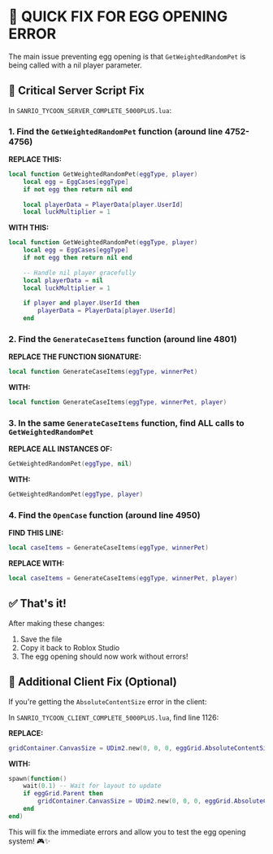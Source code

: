 # 🚀 QUICK FIX FOR EGG OPENING ERROR

The main issue preventing egg opening is that `GetWeightedRandomPet` is being called with a nil player parameter.

## 🔧 Critical Server Script Fix

In `SANRIO_TYCOON_SERVER_COMPLETE_5000PLUS.lua`:

### 1. Find the `GetWeightedRandomPet` function (around line 4752-4756)

**REPLACE THIS:**
```lua
local function GetWeightedRandomPet(eggType, player)
    local egg = EggCases[eggType]
    if not egg then return nil end
    
    local playerData = PlayerData[player.UserId]
    local luckMultiplier = 1
```

**WITH THIS:**
```lua
local function GetWeightedRandomPet(eggType, player)
    local egg = EggCases[eggType]
    if not egg then return nil end
    
    -- Handle nil player gracefully
    local playerData = nil
    local luckMultiplier = 1
    
    if player and player.UserId then
        playerData = PlayerData[player.UserId]
    end
```

### 2. Find the `GenerateCaseItems` function (around line 4801)

**REPLACE THE FUNCTION SIGNATURE:**
```lua
local function GenerateCaseItems(eggType, winnerPet)
```

**WITH:**
```lua
local function GenerateCaseItems(eggType, winnerPet, player)
```

### 3. In the same `GenerateCaseItems` function, find ALL calls to `GetWeightedRandomPet`

**REPLACE ALL INSTANCES OF:**
```lua
GetWeightedRandomPet(eggType, nil)
```

**WITH:**
```lua
GetWeightedRandomPet(eggType, player)
```

### 4. Find the `OpenCase` function (around line 4950)

**FIND THIS LINE:**
```lua
local caseItems = GenerateCaseItems(eggType, winnerPet)
```

**REPLACE WITH:**
```lua
local caseItems = GenerateCaseItems(eggType, winnerPet, player)
```

## ✅ That's it!

After making these changes:
1. Save the file
2. Copy it back to Roblox Studio
3. The egg opening should now work without errors!

## 📝 Additional Client Fix (Optional)

If you're getting the `AbsoluteContentSize` error in the client:

In `SANRIO_TYCOON_CLIENT_COMPLETE_5000PLUS.lua`, find line 1126:

**REPLACE:**
```lua
gridContainer.CanvasSize = UDim2.new(0, 0, 0, eggGrid.AbsoluteContentSize.Y)
```

**WITH:**
```lua
spawn(function()
    wait(0.1) -- Wait for layout to update
    if eggGrid.Parent then
        gridContainer.CanvasSize = UDim2.new(0, 0, 0, eggGrid.AbsoluteContentSize.Y)
    end
end)
```

This will fix the immediate errors and allow you to test the egg opening system! 🎮✨
